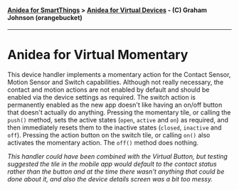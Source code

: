 #### [Anidea for SmartThings](../../../README.md) > [Anidea for Virtual Devices](../README.md#anidea-for-virtual-devices) - (C) Graham Johnson (orangebucket)
---

# Anidea for Virtual Momentary
This device handler implements a momentary action for the Contact Sensor, Motion Sensor and Switch capabilities. Although not really necessary, the contact and motion actions are not enabled by default and should be enabled via the device settings as required. The switch action is permanently enabled as the new app doesn't like having an on/off button that doesn't actually do anything. Pressing the momentary tile, or calling the `push()` method, sets the active states (`open`, `active` and `on`) as required, and then immediately resets them to the inactive states (`closed`, `inactive` and `off`). Pressing the action button on the switch tile, or calling `on()` also activates the momentary action. The `off()` method does nothing.

*This handler could have been combined with the Virtual Button, but testing suggested the tile in the mobile app would default to the contact status rather than the button and at the time there wasn't anything that could be done about it, and also the device details screen was a bit too messy.*
